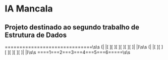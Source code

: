 # IA Mancala
## Projeto destinado ao segundo trabalho de Estrutura de Dados
 ==============================\s\s
(| |[  ][  ][  ][  ][  ][  ]| |)\s\s
(| |[  ][  ][  ][  ][  ][  ]| |)\s\s
 ====1===2===3===4===5===6=====\s\s
